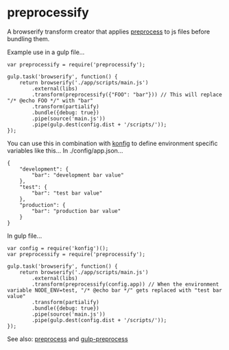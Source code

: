 preprocessify
=============

A browserify transform creator that applies [preprocess](https://github.com/jsoverson/preprocess") to js files before bundling them.

Example use in a gulp file...
```
var preprocessify = require('preprocessify');

gulp.task('browserify', function() {
    return browserify('./app/scripts/main.js')
        .external(libs)
        .transform(preprocessify({"FOO": "bar"})) // This will replace "/* @echo FOO */" with "bar"
        .transform(partialify)
        .bundle({debug: true})
        .pipe(source('main.js'))
        .pipe(gulp.dest(config.dist + '/scripts/'));
});
```

You can use this in combination with [konfig](https://github.com/vngrs/konfig) to define environment specific variables like this...
In ./config/app.json...
```
{
    "development": {
        "bar": "development bar value"
    },
    "test": {
        "bar": "test bar value"
    },
    "production": {
        "bar": "production bar value"
    }
}
```

In gulp file...
```
var config = require('konfig')();
var preprocessify = require('preprocessify');

gulp.task('browserify', function() {
    return browserify('./app/scripts/main.js')
        .external(libs)
        .transform(preprocessify(config.app)) // When the environment variable NODE_ENV=test, "/* @echo bar */" gets replaced with "test bar value"
        .transform(partialify)
        .bundle({debug: true})
        .pipe(source('main.js'))
        .pipe(gulp.dest(config.dist + '/scripts/'));
});
```

See also: [preprocess](https://github.com/jsoverson/preprocess") and [gulp-preprocess](https://github.com/jas/gulp-preprocess)
